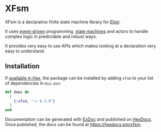 # XFsm

XFsm is a declarative finite state machine library for [Elixir](https://elixir-lang.org/).

It uses [event-driven](./docs/transitions.md) programming, [state machines](./docs/state-machines.md) and actors to handle complex logic in predictable and robust ways.

It provides very easy to use APIs which makes looking at a declaration very easy to understand.

## Installation

If [available in Hex](https://hex.pm/docs/publish), the package can be installed
by adding `xfsm` to your list of dependencies in `mix.exs`:

```elixir
def deps do
  [
    {:xfsm, "~> 0.3.0"}
  ]
end
```

Documentation can be generated with [ExDoc](https://github.com/elixir-lang/ex_doc)
and published on [HexDocs](https://hexdocs.pm). Once published, the docs can
be found at <https://hexdocs.pm/xfsm>.

